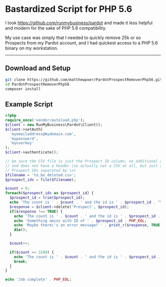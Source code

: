 # Bastardized Script for PHP 5.6
I took https://github.com/runmybusiness/pardot and made it less helpful and
modern for the sake of PHP 5.6 compatibility.

My use case was simply that I needed to quickly remove 25k or so Prospects from
my Pardot account, and I had quickest access to a PHP 5.6 binary on my
workstation.

--------

## Download and Setup
```bash
git clone https://github.com/matthewpoer/PardotProspectRemoverPhp56.git
cd PardotProspectRemoverPhp56
composer install
```

## Example Script
```php
<?php
require_once('vendor/autoload.php');
$client = new RunMyBusiness\Pardot\Client();
$client->setAuth(
  'myemailaddress@mydomain.com',
  'mypassword',
  'myuserkey'
);
$client->authenticate();

// be sure the CSV file is just the Prospect ID column, no additional collumns,
// and does not have a header (so actually not a CSV at all, but just a list of
// Prospect IDs separated by \n)
$filename = 'to_be_deleted.csv';
$prospect_ids = file($filename);

$count = 0;
foreach($prospect_ids as $prospect_id) {
  $prospect_id = trim($prospect_id);
  echo 'The count is ' . $count . ' and the id is ' . $prospect_id . "\r";
  $response = $client->delete('Prospect', $prospect_id);
  if($response !== TRUE) {
    echo 'The count is ' . $count . ' and the id is ' . $prospect_id . PHP_EOL;
    echo 'Something amiss with ID of ' . $prospect_id . PHP_EOL;
    echo 'Maybe there\'s an error message? ' . print_r($response, TRUE) . PHP_EOL;
    die();
  }

  $count++;

  if($count >= 1500) {
    echo 'The count is ' . $count . ' and the id is ' . $prospect_id . PHP_EOL;
    break;
  }
}

echo 'Job complete' . PHP_EOL;
```
